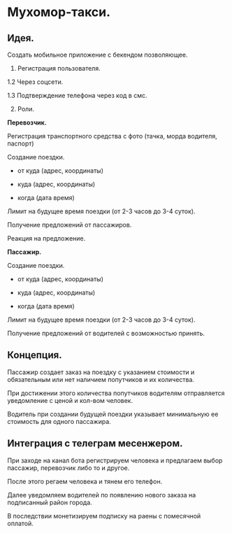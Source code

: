 # Мухомор-такси.

## Идея.

Создать мобильное приложение с бекендом позволяющее.

1. Регистрация пользователя.

1.2 Через соцсети.

1.3 Подтверждение телефона через код в смс.

2. Роли.

**Перевозчик.**

Регистрация транспортного средства с фото (тачка, морда водителя, паспорт)

Создание поездки.

- от куда (адрес, координаты)

- куда (адрес, координаты)

- когда (дата время)

Лимит на будущее время поездки (от 2-3 часов до 3-4 суток).

Получение предложений от пассажиров.

Реакция на предложение.

**Пассажир.**

Создание поездки.

- от куда (адрес, координаты)

- куда (адрес, координаты)

- когда (дата время)

Лимит на будущее время поездки (от 2-3 часов до 3-4 суток).

Получение предложений от водителей с возможностью принять.



## Концепция.

Пассажир создает заказ на поездку с указанием стоимости и обязательным или нет наличием попутчиков и их количества.

При достижении этого количества попутчиков водителям отправляется уведомление с ценой и кол-вом человек.

Водитель при создании будущей поездки указывает минимальную ее стоимость для одного пассажира.


## Интеграция с телеграм месенжером.

При заходе на канал бота регистрируем человека и предлагаем выбор пассажир, перевозчик либо то и другое.

После этого регаем человека и тянем его телефон.

Далее уведомляем водителей по появлению нового заказа на подписанный район города.

В последствии монетизируем подписку на раены с помесячной оплатой.









